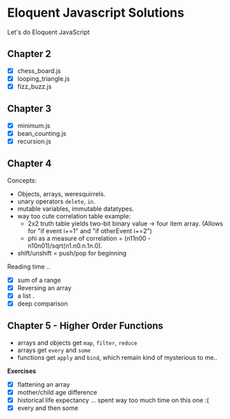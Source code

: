 # Eloquent Javascript Solutions

Let's do Eloquent JavaScript

## Chapter 2

* [x] chess_board.js
* [x] looping_triangle.js
* [x] fizz_buzz.js

## Chapter 3

* [x] minimum.js
* [x] bean_counting.js
* [x] recursion.js

## Chapter 4

Concepts:

* Objects, arrays, weresquirrels.
* unary operators `delete`, `in`.
* mutable variables, immutable datatypes.
* way too cute correlation table example:
  * 2x2 truth table yields two-bit binary value -> four item array. (Allows for "if event i+=1" and "if otherEvent i+=2")
  * phi as a measure of correlation = (n11n00 -   n10n01)/sqrt(n1.n0.n.1n.0).
* shift/unshift = push/pop for beginning

Reading time ..

* [x] sum of a range
* [x] Reversing an array
* [x] a list .
* [x] deep comparison

## Chapter 5 - Higher Order Functions

* arrays and objects get `map`, `filter`, `reduce`
* arrays get `every` and `some`
* functions get `apply` and `bind`, which remain kind of mysterious to me..

__Exercises__

* [x] flattening an array
* [x] mother/child age difference
* [x] historical life expectancy ... spent way too much time on this one :(
* [x] every and then some
